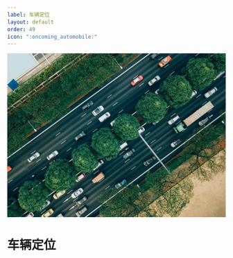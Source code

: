 ```yaml
---
label: 车辆定位
layout: default
order: 49
icon: ":oncoming_automobile:"
---
```


![](/static/face/2.jpg)

# 车辆定位
